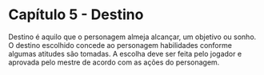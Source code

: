 # Capítulo 5 - Destino
Destino é aquilo que o personagem almeja alcançar, um objetivo ou sonho.
O destino escolhido concede ao personagem habilidades conforme algumas atitudes são tomadas.
A escolha deve ser feita pelo jogador e aprovada pelo mestre de acordo com as ações do personagem.
